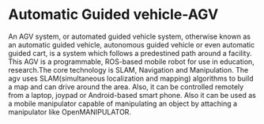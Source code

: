 # Automatic Guided vehicle-AGV
An AGV system, or automated guided vehicle system, otherwise known as an automatic guided vehicle, autonomous guided vehicle or even automatic guided cart, is a system which follows a predestined path around a facility.
This AGV is a programmable, ROS-based mobile robot for use in education, research.The core technology is SLAM, Navigation and Manipulation. The agv uses  SLAM(simultaneous localization and mapping) algorithms to build a map and can drive around the area. Also, it can be controlled remotely from a laptop, joypad or Android-based smart phone. Also it can be used as a mobile manipulator capable of manipulating an object by attaching a manipulator like OpenMANIPULATOR. 
